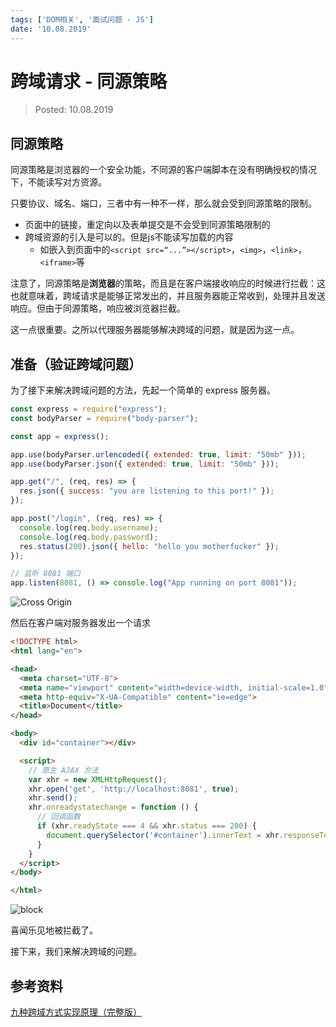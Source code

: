 ```yaml
---
tags: ['DOM相关', '面试问题 - JS']
date: '10.08.2019'
---
```


# 跨域请求 - 同源策略

> Posted: 10.08.2019

<Tag />

## 同源策略

同源策略是浏览器的一个安全功能，不同源的客户端脚本在没有明确授权的情况下，不能读写对方资源。

只要协议、域名、端口，三者中有一种不一样，那么就会受到同源策略的限制。

- 页面中的链接，重定向以及表单提交是不会受到同源策略限制的
- 跨域资源的引入是可以的。但是js不能读写加载的内容
  - 如嵌入到页面中的`<script src=“...”></script>`，`<img>`，`<link>`，`<iframe>`等

注意了，同源策略是<span v-red>**浏览器**</span>的策略，而且是在客户端接收响应的时候进行拦截：这也就意味着，跨域请求是能够正常发出的，并且服务器能正常收到，处理并且发送响应。但由于同源策略，响应被浏览器拦截。

这一点很重要。之所以代理服务器能够解决跨域的问题，就是因为这一点。

## 准备（验证跨域问题）

为了接下来解决跨域问题的方法，先起一个简单的 express 服务器。

```javascript
const express = require("express");
const bodyParser = require("body-parser");

const app = express();

app.use(bodyParser.urlencoded({ extended: true, limit: "50mb" }));
app.use(bodyParser.json({ extended: true, limit: "50mb" }));

app.get("/", (req, res) => {
  res.json({ success: "you are listening to this port!" });
});

app.post("/login", (req, res) => {
  console.log(req.body.username);
  console.log(req.body.password);
  res.status(200).json({ hello: "hello you motherfucker" });
});

// 监听 8081 端口
app.listen(8081, () => console.log("App running on port 8081"));
```

![Cross Origin](/co.png)

然后在客户端对服务器发出一个请求

```html
<!DOCTYPE html>
<html lang="en">

<head>
  <meta charset="UTF-8">
  <meta name="viewport" content="width=device-width, initial-scale=1.0">
  <meta http-equiv="X-UA-Compatible" content="ie=edge">
  <title>Document</title>
</head>

<body>
  <div id="container"></div>

  <script>
    // 原生 AJAX 方法
    var xhr = new XMLHttpRequest();
    xhr.open('get', 'http://localhost:8081', true);
    xhr.send();
    xhr.onreadystatechange = function () {
      // 回调函数
      if (xhr.readyState === 4 && xhr.status === 200) {
        document.querySelector('#container').innerText = xhr.responseText;
      }
    }
  </script>
</body>

</html>
```

![block](/block.png)

喜闻乐见地被拦截了。

接下来，我们来解决跨域的问题。


## 参考资料

[九种跨域方式实现原理（完整版）](https://juejin.im/post/5c23993de51d457b8c1f4ee1)

<Disqus />